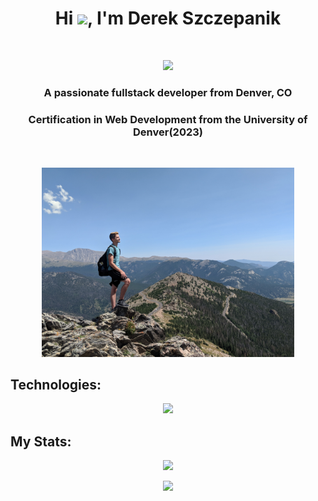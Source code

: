 <h1 align="center">Hi <img src="https://raw.githubusercontent.com/iampavangandhi/iampavangandhi/master/gifs/Hi.gif" width="30px">, I'm Derek Szczepanik</h1>
<br>
<p align="center">
  <a href="https://www.linkedin.com/in/derekszcz45/">
    <img src="https://img.shields.io/badge/linkedin-Derek-blue">
  </a>
</p>
<h3 align="center">A passionate fullstack developer from Denver, CO</h3>
<h3 align="center">Certification in Web Development from the University of Denver(2023)</h3>
</br>
<p align="center">
  <img src="./images/mountins.jpg" width="80%" style="border: 3px solid mintgreen;">
</p>
    
<h2 >Technologies: </h2>
<p align="center">
  <img src="https://skillicons.dev/icons?i=github,js,react,nodejs,express,mongodb,apollo,graphql,mysql,sequelize,heroku,html,css,regex,jest,bootstrap,vscode,discord&perline=9" />
</p>
    



<h2>My Stats:</h2>
  <p width="50%" align="center">
    <img height="200em" src="https://github-readme-stats-eight-theta.vercel.app/api?username=Lone1ne&show_icons=true&theme=gotham&include_all_commits=true&count_private=true"/>
  </p>
  
 <p align="center">
    <img src="https://github-readme-stats.vercel.app/api/top-langs/?username=Lone1ne&layout=compact&theme=gotham"/>
 </p>
 

